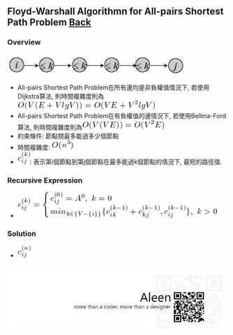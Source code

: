 ## Floyd-Warshall Algorithmn for All-pairs Shortest Path Problem	[Back](./../DP.md)

### Overview
<img src="./overview.png">

- All-pairs Shortest Path Problem在所有邊均是非負權值情況下, 若使用Dijkstra算法, 則時間複雜度則為<img src="./time.png">
- All-pairs Shortest Path Problem在有負權值的邊情況下, 若使用Bellma-Ford算法, 則時間複雜度則為<img src="./time1.png">
- 約束條件: 節點間最多能過多少個節點
- 時間複雜度: <img src="./on3.png">
- <img src="./ckij.png">: 表示第i個節點到第j個節點在最多能過k個節點的情況下, 最短的路徑值.

### Recursive Expression
- <img src="./recursive_expression.png">

### Solution
- <img src="./solution.png">

<a href="http://aleen42.github.io/" target="_blank" ><img src="./../../../../pic/tail.gif"></a>
